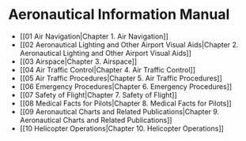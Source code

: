 # Aeronautical Information Manual

- [[01 Air Navigation|Chapter 1. Air Navigation]]
- [[02 Aeronautical Lighting and Other Airport Visual Aids|Chapter 2. Aeronautical Lighting and Other Airport Visual Aids]]
- [[03 Airspace|Chapter 3. Airspace]]
- [[04 Air Traffic Control|Chapter 4. Air Traffic Control]]
- [[05 Air Traffic Procedures|Chapter 5. Air Traffic Procedures]]
- [[06 Emergency Procedures|Chapter 6. Emergency Procedures]]
- [[07 Safety of Flight|Chapter 7. Safety of Flight]]
- [[08 Medical Facts for Pilots|Chapter 8. Medical Facts for Pilots]]
- [[09 Aeronautical Charts and Related Publications|Chapter 9. Aeronautical Charts and Related Publications]]
- [[10 Helicopter Operations|Chapter 10. Helicopter Operations]]